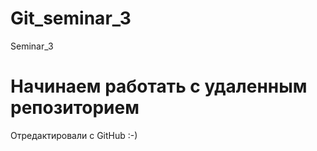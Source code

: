 # Git_seminar_3
Seminar_3

# Начинаем работать с удаленным репозиторием

Отредактировали с GitHub :-)
